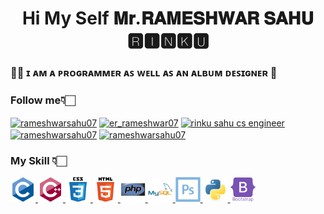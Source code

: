 <h1 align="center">Hi My Self 𝐌𝐫.𝐑𝐀𝐌𝐄𝐒𝐇𝐖𝐀𝐑 𝐒𝐀𝐇𝐔 <br> 🆁🅸🅽🅺🆄 </h1>
<h3 align=" ">👩‍💻 ɪ ᴀᴍ ᴀ ᴘʀᴏɢʀᴀᴍᴍᴇʀ ᴀꜱ ᴡᴇʟʟ ᴀꜱ ᴀɴ ᴀʟʙᴜᴍ ᴅᴇꜱɪɢɴᴇʀ 📸 </h3>

<h3 align="left">Follow me👇🏻</h3>
<p align="left">
<a href="https://fb.com/rameshwarsahu07" target="blank"><img align="center" src="https://raw.githubusercontent.com/rahuldkjain/github-profile-readme-generator/master/src/images/icons/Social/facebook.svg" alt="rameshwarsahu07" height="30" width="40" /></a>
<a href="https://instagram.com/er_rameshwar07" target="blank"><img align="center" src="https://raw.githubusercontent.com/rahuldkjain/github-profile-readme-generator/master/src/images/icons/Social/instagram.svg" alt="er_rameshwar07" height="30" width="40" /></a>
<a href="https://www.youtube.com/c/rinku sahu cs engineer" target="blank"><img align="center" src="https://raw.githubusercontent.com/rahuldkjain/github-profile-readme-generator/master/src/images/icons/Social/youtube.svg" alt="rinku sahu cs engineer" height="30" width="40" /></a>
<a href="https://in.pinterest.com/rameshwarsahu007" target="blank"><img align="center" src="https://raw.githubusercontent.com/rahuldkjain/github-profile-readme-generator/master/src/images/icons/Social/pinterest.svg" alt="rameshwarsahu07" height="30" width="40" /></a>
<a href="https://rameshwar07.blogspot.com/" target="blank"><img align="center" src="https://raw.githubusercontent.com/rahuldkjain/github-profile-readme-generator/master/src/images/icons/Social/blogger.svg" alt="rameshwarsahu07" height="30" width="40" /></a>

</p>

<h3 align="left">My Skill 👇🏻</h3>
<p align="left"> <a href="https://www.w3schools.com/c/" target="_blank" rel="noreferrer"> <img src="https://raw.githubusercontent.com/devicons/devicon/master/icons/c/c-original.svg" alt="c" width="40" height="40"/> </a> 
<a href="https://www.w3schools.com/cpp/" target="_blank" rel="noreferrer"> <img src="https://raw.githubusercontent.com/devicons/devicon/master/icons/cplusplus/cplusplus-original.svg" alt="cplusplus" width="40" height="40"/> </a> 
<a href="https://www.w3schools.com/css/" target="_blank" rel="noreferrer"> <img src="https://raw.githubusercontent.com/devicons/devicon/master/icons/css3/css3-original-wordmark.svg" alt="css3" width="40" height="40"/> </a>      
<a href="https://www.w3schools.com/html/" target="_blank" rel="noreferrer"> <img src="https://raw.githubusercontent.com/devicons/devicon/master/icons/html5/html5-original-wordmark.svg" alt="html5" width="40" height="40"/> </a>
<a href="https://www.w3schools.com/php/" target="_blank" rel="noreferrer"> <img src="https://raw.githubusercontent.com/devicons/devicon/master/icons/php/php-original.svg" alt="php" width="40" height="40"/> </a>  
<a href="https://www.w3schools.com/mySQl/default.asp" target="_blank" rel="noreferrer"> <img src="https://raw.githubusercontent.com/devicons/devicon/master/icons/mysql/mysql-original-wordmark.svg" alt="mysql" width="40" height="40"/> </a> 
<a href="https://www.photoshop.com/en" target="_blank" rel="noreferrer"> <img src="https://raw.githubusercontent.com/devicons/devicon/master/icons/photoshop/photoshop-line.svg" alt="photoshop" width="40" height="40"/> </a> 
<a href="https://www.w3schools.com/python/" target="_blank" rel="noreferrer"> <img src="https://raw.githubusercontent.com/devicons/devicon/master/icons/python/python-original.svg" alt="python" width="40" height="40"/> </a> 
<img src="https://raw.githubusercontent.com/devicons/devicon/master/icons/bootstrap/bootstrap-plain-wordmark.svg" alt="bootstrap" width="40" height="40"/> </a> 

</p>

